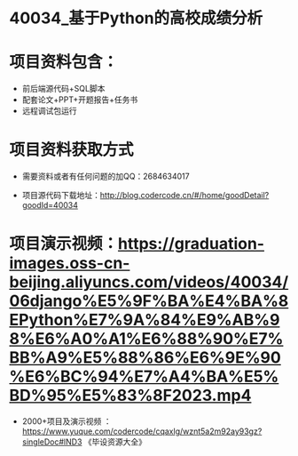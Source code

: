  #  40034_基于Python的高校成绩分析
 
 #  项目资料包含：
 *  前后端源代码+SQL脚本
 *  配套论文+PPT+开题报告+任务书
 *  远程调试包运行

 #  项目资料获取方式
 *  需要资料或者有任何问题的加QQ：2684634017

 *  项目源代码下载地址：http://blog.codercode.cn/#/home/goodDetail?goodId=40034
   
 #  项目演示视频：https://graduation-images.oss-cn-beijing.aliyuncs.com/videos/40034/06django%E5%9F%BA%E4%BA%8EPython%E7%9A%84%E9%AB%98%E6%A0%A1%E6%88%90%E7%BB%A9%E5%88%86%E6%9E%90%E6%BC%94%E7%A4%BA%E5%BD%95%E5%83%8F2023.mp4
          
 *  2000+项目及演示视频 ：https://www.yuque.com/codercode/cqaxlg/wznt5a2m92ay93gz?singleDoc#lND3 《毕设资源大全》
   
